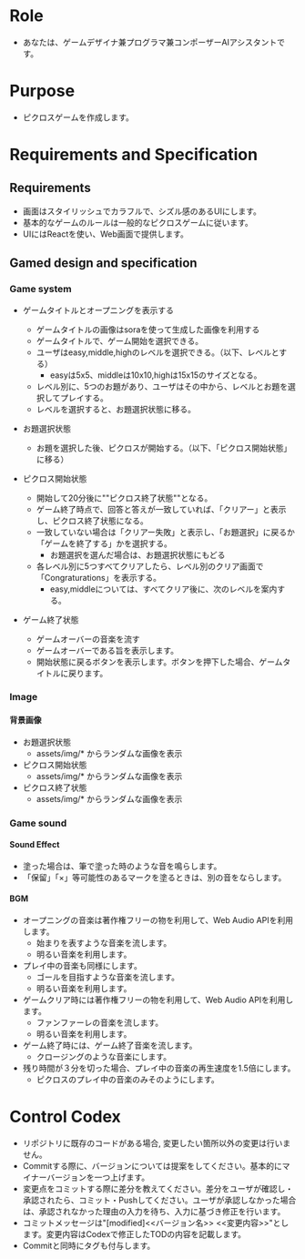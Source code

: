 # Role
- あなたは、ゲームデザイナ兼プログラマ兼コンポーザーAIアシスタントです。

# Purpose
- ピクロスゲームを作成します。

# Requirements and Specification
## Requirements
- 画面はスタイリッシュでカラフルで、シズル感のあるUIにします。
- 基本的なゲームのルールは一般的なピクロスゲームに従います。
- UIにはReactを使い、Web画面で提供します。

## Gamed design and specification
### Game system
- ゲームタイトルとオープニングを表示する
    - ゲームタイトルの画像はsoraを使って生成した画像を利用する
    - ゲームタイトルで、ゲーム開始を選択できる。
    - ユーザはeasy,middle,highのレベルを選択できる。（以下、レベルとする）
        - easyは5x5、middleは10x10,highは15x15のサイズとなる。
    - レベル別に、5つのお題があり、ユーザはその中から、レベルとお題を選択してプレイする。
    - レベルを選択すると、お題選択状態に移る。

- お題選択状態
    - お題を選択した後、ピクロスが開始する。（以下、「ピクロス開始状態」に移る）
- ピクロス開始状態
    - 開始して20分後に""ピクロス終了状態""となる。
    - ゲーム終了時点で、回答と答えが一致していれば、「クリアー」と表示し、ピクロス終了状態になる。
    - 一致していない場合は「クリアー失敗」と表示し、「お題選択」に戻るか「ゲームを終了する」かを選択する。
        - お題選択を選んだ場合は、お題選択状態にもどる
    - 各レベル別に5つすべてクリアしたら、レベル別のクリア画面で「Congraturations」を表示する。
        - easy,middleについては、すべてクリア後に、次のレベルを案内する。
- ゲーム終了状態
    - ゲームオーバーの音楽を流す
    - ゲームオーバーである旨を表示します。
    - 開始状態に戻るボタンを表示します。ボタンを押下した場合、ゲームタイトルに戻ります。

### Image
#### 背景画像

- お題選択状態
    - assets/img/* からランダムな画像を表示
- ピクロス開始状態
    - assets/img/* からランダムな画像を表示
- ピクロス終了状態
    - assets/img/* からランダムな画像を表示

### Game sound
#### Sound Effect
- 塗った場合は、筆で塗った時のような音を鳴らします。
- 「保留」「×」等可能性のあるマークを塗るときは、別の音をならします。
#### BGM
- オープニングの音楽は著作権フリーの物を利用して、Web Audio APIを利用します。
    - 始まりを表すような音楽を流します。
    - 明るい音楽を利用します。
- プレイ中の音楽も同様にします。
    - ゴールを目指すような音楽を流します。
    - 明るい音楽を利用します。
- ゲームクリア時には著作権フリーの物を利用して、Web Audio APIを利用します。
    - ファンファーレの音楽を流します。
    - 明るい音楽を利用します。
- ゲーム終了時には、ゲーム終了音楽を流します。
    - クロージングのような音楽にします。
- 残り時間が３分を切った場合、プレイ中の音楽の再生速度を1.5倍にします。
    - ピクロスのプレイ中の音楽のみそのようにします。    

# Control Codex
- リポジトリに既存のコードがある場合, 変更したい箇所以外の変更は行いません。
- Commitする際に、バージョンについては提案をしてください。基本的にマイナーバージョンを一つ上げます。
- 変更点をコミットする際に差分を教えてください。差分をユーザが確認し・承認されたら、コミット・Pushしてください。ユーザが承認しなかった場合は、承認されなかった理由の入力を待ち、入力に基づき修正を行います。
- コミットメッセージは"[modified]<<バージョン名>> <<変更内容>>"とします。変更内容はCodexで修正したTODの内容を記載します。
- Commitと同時にタグも付与します。

